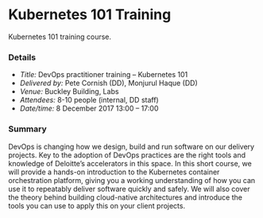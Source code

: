 # Kubernetes 101 Training
Kubernetes 101 training course.

### Details

* *Title:* DevOps practitioner training – Kubernetes 101
* *Delivered by:* Pete Cornish (DD), Monjurul Haque (DD)
* *Venue:* Buckley Building, Labs
* *Attendees:* 8-10 people (internal, DD staff)
* *Date/time:* 8 December 2017 13:00 – 17:00

### Summary
DevOps is changing how we design, build and run software on our delivery projects. Key to the adoption of DevOps practices are the right tools and knowledge of Deloitte’s accelerators in this space. In this short course, we will provide a hands-on introduction to the Kubernetes container orchestration platform, giving you a working understanding of how you can use it to repeatably deliver software quickly and safely. We will also cover the theory behind building cloud-native architectures and introduce the tools you can use to apply this on your client projects.
